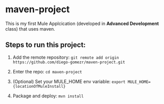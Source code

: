 #  maven-project
This is my first Mule Applcication (developed in **Advanced Development** class) that uses maven.

## Steps to run this project:

1. Add the remote repository: 
    `git remote add origin https://github.com/diego-gomezr/maven-project.git`

2. Enter the repo: `cd maven-project`

3. (Optional) Set your MULE_HOME env variable: `export MULE_HOME={locationOfMuleInstall}`

4. Package and deploy: `mvn install` 